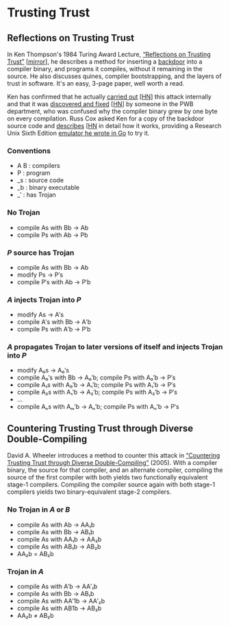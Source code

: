 # Trusting Trust

## Reflections on Trusting Trust

In Ken Thompson's 1984 Turing Award Lecture, [“Reflections on Trusting Trust”](https://dl.acm.org/doi/10.1145/358198.358210)
[[mirror](https://users.ece.cmu.edu/~ganger/712.fall02/papers/p761-thompson.pdf)],
he describes a method for inserting a [backdoor](https://en.wikipedia.org/wiki/Backdoor_(computing)#Compiler_backdoors)
into a compiler binary, and programs it compiles, without it remaining in the
source. He also discusses quines, compiler bootstrapping, and the layers of
trust in software. It's an easy, 3-page paper, well worth a read.

Ken has confirmed that he actually [carried out](https://niconiconi.neocities.org/posts/ken-thompson-really-did-launch-his-trusting-trust-trojan-attack-in-real-life/)
[[HN](https://news.ycombinator.com/item?id=33008519)] this attack internally and
that it was [discovered and fixed](https://www.tuhs.org/pipermail/tuhs/2021-September/024486.html)
[[HN](https://news.ycombinator.com/item?id=36389660)] by someone in the PWB
department, who was confused why the compiler binary grew by one byte on every
compilation. Russ Cox asked Ken for a copy of the backdoor source code and
[describes](https://research.swtch.com/nih) [[HN](https://news.ycombinator.com/item?id=38020792)
in detail how it works, providing a Research Unix Sixth Edition
[emulator he wrote in Go](https://research.swtch.com/v6/) to try it.

### Conventions

- A B : compilers
- P : program
- _s : source code
- _b : binary executable
- _′ : has Trojan

### No Trojan

- compile As with Bb → Ab
- compile Ps with Ab → Pb

### *P* source has Trojan

- compile As with Bb → Ab
- modify Ps → P′s
- compile P′s with Ab → P′b

### *A* injects Trojan into *P*

- modify As → A′s
- compile A′s with Bb → A′b
- compile Ps with A′b → P′b

### *A* propagates Trojan to later versions of itself and injects Trojan into *P*

- modify A₀s → A₀′s
- compile A₀′s with Bb → A₀′b;  compile Ps with A₀′b → P′s
- compile A₁s with A₀′b → A₁′b; compile Ps with A₁′b → P′s
- compile A₂s with A₁′b → A₂′b; compile Ps with A₂′b → P′s
- …
- compile Aₙs with Aₘ′b → Aₙ′b; compile Ps with Aₙ′b → P′s

## Countering Trusting Trust through Diverse Double-Compiling

David A. Wheeler introduces a method to counter this attack in [“Countering
Trusting Trust through Diverse Double-Compiling”](https://arxiv.org/abs/1004.5548)
(2005). With a compiler binary, the source for that compiler, and an alternate
compiler, compiling the source of the first compiler with both yields two
functionally equivalent stage-1 compilers. Compiling the compiler source again
with both stage-1 compilers yields two binary-equivalent stage-2 compilers.

### No Trojan in *A* or *B*

- compile As with Ab → AA₁b
- compile As with Bb → AB₁b
- compile As with AA₁b → AA₂b
- compile As with AB₁b → AB₂b
- AA₂b = AB₂b

### Trojan in *A*

- compile As with A′b → AA′₁b
- compile As with Bb → AB₁b
- compile As with AA′1b → AA′₂b
- compile As with AB1b → AB₂b
- AA₂b ≠ AB₂b
